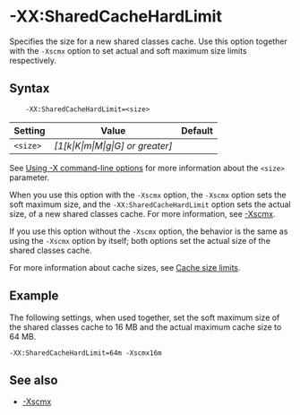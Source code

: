 <!--
* Copyright (c) 2017, 2025 IBM Corp. and others
*
* This program and the accompanying materials are made
* available under the terms of the Eclipse Public License 2.0
* which accompanies this distribution and is available at
* https://www.eclipse.org/legal/epl-2.0/ or the Apache
* License, Version 2.0 which accompanies this distribution and
* is available at https://www.apache.org/licenses/LICENSE-2.0.
*
* This Source Code may also be made available under the
* following Secondary Licenses when the conditions for such
* availability set forth in the Eclipse Public License, v. 2.0
* are satisfied: GNU General Public License, version 2 with
* the GNU Classpath Exception [1] and GNU General Public
* License, version 2 with the OpenJDK Assembly Exception [2].
*
* [1] https://www.gnu.org/software/classpath/license.html
* [2] https://openjdk.org/legal/assembly-exception.html
*
* SPDX-License-Identifier: EPL-2.0 OR Apache-2.0 OR GPL-2.0-only WITH Classpath-exception-2.0 OR GPL-2.0-only WITH OpenJDK-assembly-exception-1.0
-->

# -XX:SharedCacheHardLimit


Specifies the size for a new shared classes cache. Use this option together with the `-Xscmx` option to set actual and soft maximum size limits respectively.

## Syntax

        -XX:SharedCacheHardLimit=<size>

| Setting   |  Value                             | Default  |
|-----------|------------------------------------|----------|
|`<size>`   | *[1[k\|K\|m\|M\|g\|G] or greater]* |          |

See [Using -X command-line options](x_jvm_commands.md) for more information about the `<size>` parameter.

When you use this option with the `-Xscmx` option, the `-Xscmx` option sets the soft maximum size, and the `-XX:SharedCacheHardLimit` option sets the actual size, of a new shared classes cache. For more information, see [-Xscmx](xscmx.md#xscmx "For a new shared classes cache, specifies either the actual size of the cache (if the -XX:SharedCacheHardLimit option is not present) or the soft maximum size of the cache (if used with the -XX:SharedCacheHardLimit option). In earlier releases, the default cache size is platform-dependent.").

If you use this option without the `-Xscmx` option, the behavior is the same as using the `-Xscmx` option by itself; both options set the actual size of the shared classes cache.

For more information about cache sizes, see [Cache size limits](xscmx.md#cache-size-limits).

## Example

The following settings, when used together, set the soft maximum size of the shared classes cache to 16 MB and the actual maximum cache size to 64 MB.

```
-XX:SharedCacheHardLimit=64m -Xscmx16m
```

## See also

- [-Xscmx](xscmx.md#xscmx "For a new shared classes cache, specifies either the actual size of the cache (if the -XX:SharedCacheHardLimit option is not present) or the soft maximum size of the cache (if used with the -XX:SharedCacheHardLimit option). In earlier releases, the default cache size is platform-dependent.")


<!-- ==== END OF TOPIC ==== xxsharedcachehardlimit.md ==== -->
